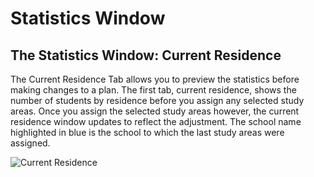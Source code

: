 # Statistics Window
## The Statistics Window: Current Residence
The Current Residence Tab allows you to preview the statistics before making changes to a plan.  The first tab, current residence, shows the number of students by residence before you assign any selected study areas.  Once you assign the selected study areas however, the current residence window updates to reflect the adjustment.  The school name highlighted in blue is the school to which the last study areas were assigned.

![Current Residence](../statImages/currentResidence.png)

